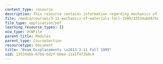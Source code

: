 ```yaml
---
content_type: resource
description: This resource contains information regarding mechanics of materials.
file: /media/courses/3-11-mechanics-of-materials-fall-1999/13534abb67b86d2fb8ee11a1f4f2b8c4_MIT3_11F99_bdisp.pdf
file_type: application/pdf
learning_resource_types: []
ocw_type: OCWFile
parent_title: Modules
parent_type: CourseSection
resourcetype: Document
title: "Beam Displacements \u2013 3.11 Fall 1999"
uid: 13534abb-67b8-6d2f-b8ee-11a1f4f2b8c4
---
```

